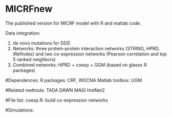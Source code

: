 # MICRFnew
The published version for MICRF model with R and matlab code.

Data integration:
1. de novo mutations for DDD
2. Networks: three protein-protein interaction networks (STRING, HPRD, iRefIndex) and two co-expression networks (Pearson correlation and top 5 ranked neighbors)
3. Combined networks: HPRD  + coexp + GGM (based on glasso R packages)

#Dependences:
R packages: CRF, WGCNA
Matlab toolbox: UGM

#Related methods:
TADA
DAWN
MAGI
HotNet2


#File list:
coexp.R: build co-expression networks




#Simulations:



